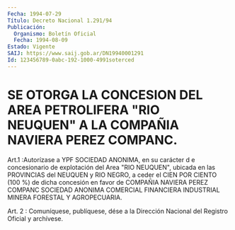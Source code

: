 ```yaml
---
Fecha: 1994-07-29
Título: Decreto Nacional 1.291/94
Publicación:
  Organismo: Boletín Oficial
  Fecha: 1994-08-09
Estado: Vigente
SAIJ: https://www.saij.gob.ar/DN19940001291
Id: 123456789-0abc-192-1000-4991soterced
---
```

# SE OTORGA LA CONCESION DEL AREA PETROLIFERA "RIO NEUQUEN" A LA COMPAÑIA NAVIERA PEREZ COMPANC.

<a id="1"></a>
Art.1  :Autorízase  a YPF SOCIEDAD ANONIMA, en su carácter d e concesionario de explotación  del  Area  "RIO  NEUQUEN", ubicada en las PROVINCIAS del NEUQUEN y RIO NEGRO, a ceder  el CIEN POR CIENTO (100  %)  de  dicha  concesión  en favor de COMPAÑIA NAVIERA  PEREZ COMPANC  SOCIEDAD ANONIMA COMERCIAL  FINANCIERA  INDUSTRIAL  MINERA FORESTAL Y AGROPECUARIA.

<a id="2"></a>
Art. 2 : Comuníquese, publíquese, dése a la Dirección Nacional del Registro Oficial y archívese.